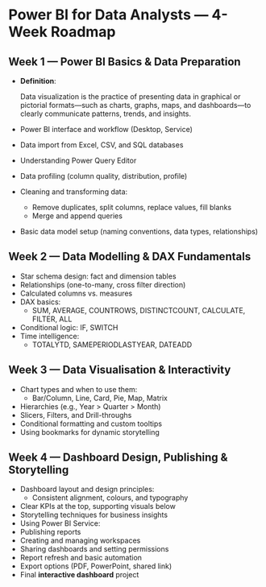 # Power BI for Data Analysts — 4-Week Roadmap

## Week 1 — Power BI Basics & Data Preparation

- **Definition**:

  Data visualization is the practice of presenting data in graphical or pictorial formats—such as charts, graphs, maps, and dashboards—to clearly communicate patterns, trends, and insights.
- Power BI interface and workflow (Desktop, Service)
- Data import from Excel, CSV, and SQL databases
- Understanding Power Query Editor
- Data profiling (column quality, distribution, profile)
- Cleaning and transforming data:
  - Remove duplicates, split columns, replace values, fill blanks
  - Merge and append queries
- Basic data model setup (naming conventions, data types, relationships)

## Week 2 — Data Modelling & DAX Fundamentals

- Star schema design: fact and dimension tables
- Relationships (one-to-many, cross filter direction)
- Calculated columns vs. measures
- DAX basics:
  - SUM, AVERAGE, COUNTROWS, DISTINCTCOUNT, CALCULATE, FILTER, ALL
- Conditional logic: IF, SWITCH
- Time intelligence:
  - TOTALYTD, SAMEPERIODLASTYEAR, DATEADD

## Week 3 — Data Visualisation & Interactivity

- Chart types and when to use them:
  - Bar/Column, Line, Card, Pie, Map, Matrix
- Hierarchies (e.g., Year > Quarter > Month)
- Slicers, Filters, and Drill-throughs
- Conditional formatting and custom tooltips
- Using bookmarks for dynamic storytelling

## Week 4 — Dashboard Design, Publishing & Storytelling

- Dashboard layout and design principles:
  - Consistent alignment, colours, and typography
- Clear KPIs at the top, supporting visuals below
- Storytelling techniques for business insights
- Using Power BI Service:
- Publishing reports
- Creating and managing workspaces
- Sharing dashboards and setting permissions
- Report refresh and basic automation
- Export options (PDF, PowerPoint, shared link)
- Final **interactive dashboard** project
